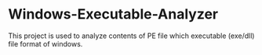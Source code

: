 # Windows-Executable-Analyzer
This project is used to analyze contents of PE file which executable (exe/dll) file format of windows.
